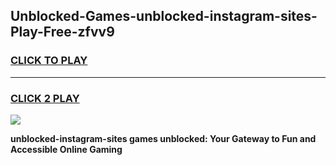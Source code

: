 
## Unblocked-Games-unblocked-instagram-sites-Play-Free-zfvv9
<h3>
<a href="https://premium76.site?title=unblocked-instagram-sites&ref=23A">CLICK TO PLAY</a></h3>
<hr>

<h3>
<a href="https://premium76.site?title=unblocked-instagram-sites&ref=23A">CLICK 2 PLAY</a>
  
</h3>

<a href="https://premium76.site?title=unblocked-instagram-sites&ref=23A"><img src="https://clearcache.store/games.png"></a>


**unblocked-instagram-sites games unblocked: Your Gateway to Fun and Accessible Online Gaming**
